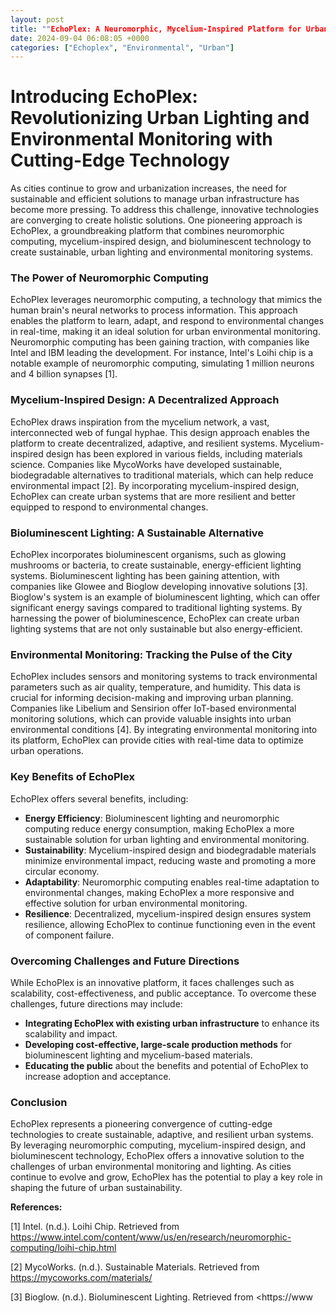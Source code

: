 ```yaml
---
layout: post
title: ""EchoPlex: A Neuromorphic, Mycelium-Inspired Platform for Urban Bioluminescent Lighting and Environmental Monitoring.""
date: 2024-09-04 06:08:05 +0000
categories: ["Echoplex", "Environmental", "Urban"]
---
```


**Introducing EchoPlex: Revolutionizing Urban Lighting and Environmental Monitoring with Cutting-Edge Technology**
====================================================================================

As cities continue to grow and urbanization increases, the need for sustainable and efficient solutions to manage urban infrastructure has become more pressing. To address this challenge, innovative technologies are converging to create holistic solutions. One pioneering approach is EchoPlex, a groundbreaking platform that combines neuromorphic computing, mycelium-inspired design, and bioluminescent technology to create sustainable, urban lighting and environmental monitoring systems.

### The Power of Neuromorphic Computing

EchoPlex leverages neuromorphic computing, a technology that mimics the human brain's neural networks to process information. This approach enables the platform to learn, adapt, and respond to environmental changes in real-time, making it an ideal solution for urban environmental monitoring. Neuromorphic computing has been gaining traction, with companies like Intel and IBM leading the development. For instance, Intel's Loihi chip is a notable example of neuromorphic computing, simulating 1 million neurons and 4 billion synapses [1].

### Mycelium-Inspired Design: A Decentralized Approach

EchoPlex draws inspiration from the mycelium network, a vast, interconnected web of fungal hyphae. This design approach enables the platform to create decentralized, adaptive, and resilient systems. Mycelium-inspired design has been explored in various fields, including materials science. Companies like MycoWorks have developed sustainable, biodegradable alternatives to traditional materials, which can help reduce environmental impact [2]. By incorporating mycelium-inspired design, EchoPlex can create urban systems that are more resilient and better equipped to respond to environmental changes.

### Bioluminescent Lighting: A Sustainable Alternative

EchoPlex incorporates bioluminescent organisms, such as glowing mushrooms or bacteria, to create sustainable, energy-efficient lighting systems. Bioluminescent lighting has been gaining attention, with companies like Glowee and Bioglow developing innovative solutions [3]. Bioglow's system is an example of bioluminescent lighting, which can offer significant energy savings compared to traditional lighting systems. By harnessing the power of bioluminescence, EchoPlex can create urban lighting systems that are not only sustainable but also energy-efficient.

### Environmental Monitoring: Tracking the Pulse of the City

EchoPlex includes sensors and monitoring systems to track environmental parameters such as air quality, temperature, and humidity. This data is crucial for informing decision-making and improving urban planning. Companies like Libelium and Sensirion offer IoT-based environmental monitoring solutions, which can provide valuable insights into urban environmental conditions [4]. By integrating environmental monitoring into its platform, EchoPlex can provide cities with real-time data to optimize urban operations.

### Key Benefits of EchoPlex

EchoPlex offers several benefits, including:

* **Energy Efficiency**: Bioluminescent lighting and neuromorphic computing reduce energy consumption, making EchoPlex a more sustainable solution for urban lighting and environmental monitoring.
* **Sustainability**: Mycelium-inspired design and biodegradable materials minimize environmental impact, reducing waste and promoting a more circular economy.
* **Adaptability**: Neuromorphic computing enables real-time adaptation to environmental changes, making EchoPlex a more responsive and effective solution for urban environmental monitoring.
* **Resilience**: Decentralized, mycelium-inspired design ensures system resilience, allowing EchoPlex to continue functioning even in the event of component failure.

### Overcoming Challenges and Future Directions

While EchoPlex is an innovative platform, it faces challenges such as scalability, cost-effectiveness, and public acceptance. To overcome these challenges, future directions may include:

* **Integrating EchoPlex with existing urban infrastructure** to enhance its scalability and impact.
* **Developing cost-effective, large-scale production methods** for bioluminescent lighting and mycelium-based materials.
* **Educating the public** about the benefits and potential of EchoPlex to increase adoption and acceptance.

### Conclusion

EchoPlex represents a pioneering convergence of cutting-edge technologies to create sustainable, adaptive, and resilient urban systems. By leveraging neuromorphic computing, mycelium-inspired design, and bioluminescent technology, EchoPlex offers a innovative solution to the challenges of urban environmental monitoring and lighting. As cities continue to evolve and grow, EchoPlex has the potential to play a key role in shaping the future of urban sustainability.

**References:**

[1] Intel. (n.d.). Loihi Chip. Retrieved from <https://www.intel.com/content/www/us/en/research/neuromorphic-computing/loihi-chip.html>

[2] MycoWorks. (n.d.). Sustainable Materials. Retrieved from <https://mycoworks.com/materials/>

[3] Bioglow. (n.d.). Bioluminescent Lighting. Retrieved from <https://www